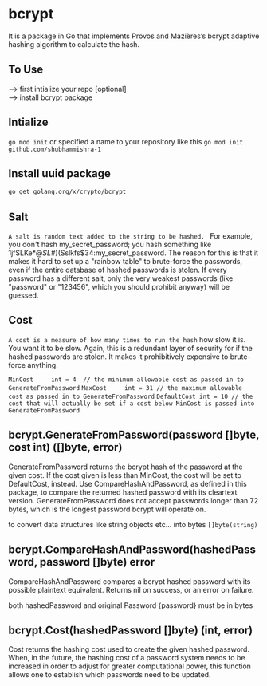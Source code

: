 # bcrypt
It is a package in Go that implements Provos and Mazières’s bcrypt adaptive hashing algorithm to calculate the hash.

## To Use
--> first intialize your repo [optional]
<br>
--> install bcrypt package

## Intialize

```go mod init```
or specified a name to your repository like this
```go mod init github.com/shubhammishra-1```

## Install uuid package

```bash
go get golang.org/x/crypto/bcrypt
```

## Salt
```A salt is random text added to the string to be hashed. ```
For example, you don't hash my_secret_password; you hash something like 1jfSLKe$*@SL$#)(Sslkfs$34:my_secret_password. The reason for this is that it makes it hard to set up a "rainbow table" to brute-force the passwords, even if the entire database of hashed passwords is stolen. If every password has a different salt, only the very weakest passwords (like "password" or "123456", which you should prohibit anyway) will be guessed.

## Cost

```A cost is a measure of how many times to run the hash```
how slow it is. You want it to be slow. Again, this is a redundant layer of security for if the hashed passwords are stolen. It makes it prohibitively expensive to brute-force anything.

```MinCost     int = 4  // the minimum allowable cost as passed in to GenerateFromPassword```
```MaxCost     int = 31 // the maximum allowable cost as passed in to GenerateFromPassword```
```DefaultCost int = 10 // the cost that will actually be set if a cost below MinCost is passed into GenerateFromPassword```




## bcrypt.GenerateFromPassword(password []byte, cost int) ([]byte, error)

GenerateFromPassword returns the bcrypt hash of the password at the given cost. If the cost given is less than MinCost, the cost will be set to DefaultCost, instead. Use CompareHashAndPassword, as defined in this package, to compare the returned hashed password with its cleartext version. GenerateFromPassword does not accept passwords longer than 72 bytes, which is the longest password bcrypt will operate on. 

to convert data structures like string objects etc... into bytes ```[]byte(string)```



## bcrypt.CompareHashAndPassword(hashedPassword, password []byte) error
CompareHashAndPassword compares a bcrypt hashed password with its possible plaintext equivalent. Returns nil on success, or an error on failure. 

both hashedPassword and original Password {password} must be in bytes 


## bcrypt.Cost(hashedPassword []byte) (int, error)

Cost returns the hashing cost used to create the given hashed password. When, in the future, the hashing cost of a password system needs to be increased in order to adjust for greater computational power, this function allows one to establish which passwords need to be updated. 






